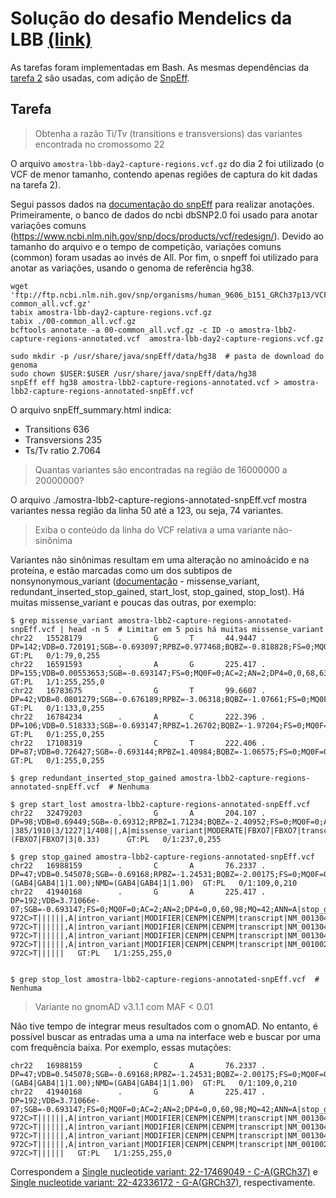 # Solução do desafio Mendelics da LBB [(link)](https://github.com/mendelics/lbb-mendelics-2021/blob/main/Dia_3/README.md)

As tarefas foram implementadas em Bash. As mesmas dependências da [tarefa 2](../README.md) são usadas, com adição de [SnpEff](https://pcingola.github.io/SnpEff/se_inputoutput/).

## Tarefa

> Obtenha a razão Ti/Tv (transitions e transversions) das variantes encontrada no cromossomo 22

O arquivo `amostra-lbb-day2-capture-regions.vcf.gz` do dia 2 foi utilizado (o VCF de menor tamanho, contendo apenas regiões de captura do kit dadas na tarefa 2).

Segui passos dados na [documentação do snpEff](https://pcingola.github.io/SnpEff/se_inputoutput/) para realizar anotações. Primeiramente, o banco de dados do ncbi dbSNP2.0 foi usado para anotar variações comuns (https://www.ncbi.nlm.nih.gov/snp/docs/products/vcf/redesign/). Devido ao tamanho do arquivo e o tempo de competição, variações comuns (common) foram usadas ao invés de All. Por fim, o snpeff foi utilizado para anotar as variações, usando o genoma de referência hg38.

```
wget 'ftp://ftp.ncbi.nlm.nih.gov/snp/organisms/human_9606_b151_GRCh37p13/VCF/00-common_all.vcf.gz'
tabix amostra-lbb-day2-capture-regions.vcf.gz
tabix ./00-common_all.vcf.gz
bcftools annotate -a 00-common_all.vcf.gz -c ID -o amostra-lbb2-capture-regions-annotated.vcf  amostra-lbb-day2-capture-regions.vcf.gz

sudo mkdir -p /usr/share/java/snpEff/data/hg38  # pasta de download do genoma
sudo chown $USER:$USER /usr/share/java/snpEff/data/hg38
snpEff eff hg38 amostra-lbb2-capture-regions-annotated.vcf > amostra-lbb2-capture-regions-annotated-snpEff.vcf
```

O arquivo snpEff_summary.html indica:

* Transitions	636
* Transversions	235
* Ts/Tv ratio	2.7064

> Quantas variantes são encontradas na região de 16000000 a 20000000?

O arquivo ./amostra-lbb2-capture-regions-annotated-snpEff.vcf mostra variantes nessa região da linha 50 até a 123, ou seja, 74 variantes.

> Exiba o conteúdo da linha do VCF relativa a uma variante não-sinônima

Variantes não sinônimas resultam em uma alteração no aminoácido e na proteína, e estão marcadas como um dos subtipos de nonsynonymous_variant ([documentação](https://www.ebi.ac.uk/ols/ontologies/so/terms?iri=http%3A%2F%2Fpurl.obolibrary.org%2Fobo%2FSO_0001992&viewMode=All&siblings=false) - missense_variant, redundant_inserted_stop_gained, start_lost, stop_gained, stop_lost). Há muitas missense_variant e poucas das outras, por exemplo:

```
$ grep missense_variant amostra-lbb2-capture-regions-annotated-snpEff.vcf | head -n 5  # Limitar em 5 pois há muitas missense_variant
chr22   15528179        .       G       T       44.9447 .       DP=142;VDB=0.720191;SGB=-0.693097;RPBZ=0.977468;BQBZ=-0.818828;FS=0;MQ0F=0;AC=1;AN=2;DP4=80,17,27,3;MQ=42;ANN=T|missense_variant|MODERATE|OR11H1|OR11H1|transcript|NM_001005239.1|protein_coding|1/1|c.21G>T|p.Gln7His|21/981|21/981|7/326||       GT:PL   0/1:79,0,255
chr22   16591593        .       A       G       225.417 .       DP=155;VDB=0.00553653;SGB=-0.693147;FS=0;MQ0F=0;AC=2;AN=2;DP4=0,0,68,63;MQ=42;ANN=G|missense_variant|MODERATE|CCT8L2|CCT8L2|transcript|NM_014406.4|protein_coding|1/1|c.958T>C|p.Trp320Arg|1218/2053|958/1674|320/557||    GT:PL   1/1:255,255,0
chr22   16783675        .       G       T       99.6607 .       DP=42;VDB=0.0801279;SGB=-0.676189;RPBZ=-3.06318;BQBZ=-1.07661;FS=0;MQ0F=0;AC=1;AN=2;DP4=17,7,9,2;MQ=42;ANN=T|missense_variant|MODERATE|XKR3|XKR3|transcript|NM_001318251.1|protein_coding|4/4|c.1324C>A|p.His442Asn|1430/1689|1324/1380|442/459||,T|missense_variant|MODERATE|XKR3|XKR3|transcript|NM_175878.4|protein_coding|4/4|c.1324C>A|p.His442Asn|1427/1686|1324/1380|442/459|| GT:PL   0/1:133,0,255
chr22   16784234        .       A       C       222.396 .       DP=106;VDB=0.518333;SGB=-0.693147;RPBZ=1.26702;BQBZ=-1.97204;FS=0;MQ0F=0;AC=1;AN=2;DP4=15,30,11,41;MQ=42;ANN=C|missense_variant|MODERATE|XKR3|XKR3|transcript|NM_001318251.1|protein_coding|4/4|c.765T>G|p.Phe255Leu|871/1689|765/1380|255/459||,C|missense_variant|MODERATE|XKR3|XKR3|transcript|NM_175878.4|protein_coding|4/4|c.765T>G|p.Phe255Leu|868/1686|765/1380|255/459||     GT:PL   0/1:255,0,255
chr22   17108319        .       C       T       222.406 .       DP=87;VDB=0.726427;SGB=-0.693144;RPBZ=1.40984;BQBZ=-1.06575;FS=0;MQ0F=0;AC=1;AN=2;DP4=24,13,25,14;MQ=42;ANN=T|missense_variant|MODERATE|IL17RA|IL17RA|transcript|NM_014339.6|protein_coding|13/13|c.1100C>T|p.Ala367Val|1233/8608|1100/2601|367/866||,T|missense_variant|MODERATE|IL17RA|IL17RA|transcript|NM_001289905.1|protein_coding|12/12|c.998C>T|p.Ala333Val|1131/8506|998/2499|333/832||      GT:PL   0/1:255,0,255

$ grep redundant_inserted_stop_gained amostra-lbb2-capture-regions-annotated-snpEff.vcf  # Nenhuma

$ grep start_lost amostra-lbb2-capture-regions-annotated-snpEff.vcf
chr22   32479203        .       G       A       204.107 .       DP=98;VDB=0.69449;SGB=-0.69312;RPBZ=1.71234;BQBZ=-2.40952;FS=0;MQ0F=0;AC=1;AN=2;DP4=21,29,10,22;MQ=42;ANN=A|start_lost|HIGH|FBXO7|FBXO7|transcript|NM_001257990.1|protein_coding|2/9|c.3G>A|p.Met1?|385/1910|3/1227|1/408||,A|missense_variant|MODERATE|FBXO7|FBXO7|transcript|NM_012179.3|protein_coding|2/9|c.345G>A|p.Met115Ile|628/2153|345/1569|115/522||,A|missense_variant|MODERATE|FBXO7|FBXO7|transcript|NM_001033024.1|protein_coding|2/9|c.108G>A|p.Met36Ile|233/1758|108/1332|36/443||;LOF=(FBXO7|FBXO7|3|0.33)      GT:PL   0/1:237,0,255

$ grep stop_gained amostra-lbb2-capture-regions-annotated-snpEff.vcf
chr22   16988159        .       C       A       76.2337 .       DP=47;VDB=0.545078;SGB=-0.69168;RPBZ=-1.24531;BQBZ=-2.00175;FS=0;MQ0F=0;AC=1;AN=2;DP4=3,23,0,19;MQ=42;ANN=A|stop_gained|HIGH|GAB4|GAB4|transcript|NM_001037814.1|protein_coding|3/10|c.487G>T|p.Gly163*|595/2630|487/1725|163/574||;LOF=(GAB4|GAB4|1|1.00);NMD=(GAB4|GAB4|1|1.00)  GT:PL   0/1:109,0,210
chr22   41940168        .       G       A       225.417 .       DP=192;VDB=3.71066e-07;SGB=-0.693147;FS=0;MQ0F=0;AC=2;AN=2;DP4=0,0,60,98;MQ=42;ANN=A|stop_gained|HIGH|CENPM|CENPM|transcript|NM_001110215.2|protein_coding|1/2|c.7C>T|p.Arg3*|52/557|7/177|3/58||,A|downstream_gene_variant|MODIFIER|CENPM|CENPM|transcript|NM_001304371.1|protein_coding||c.*4968C>T|||||4753|,A|intron_variant|MODIFIER|CENPM|CENPM|transcript|NM_024053.4|protein_coding|5/5|c.403-972C>T||||||,A|intron_variant|MODIFIER|CENPM|CENPM|transcript|NM_001304370.1|protein_coding|4/4|c.301-972C>T||||||,A|intron_variant|MODIFIER|CENPM|CENPM|transcript|NM_001304372.1|protein_coding|4/4|c.*8-972C>T||||||,A|intron_variant|MODIFIER|CENPM|CENPM|transcript|NM_001304373.1|protein_coding|3/3|c.209-972C>T||||||,A|intron_variant|MODIFIER|CENPM|CENPM|transcript|NM_001002876.2|protein_coding|4/4|c.311-972C>T||||||   GT:PL   1/1:255,255,0


$ grep stop_lost amostra-lbb2-capture-regions-annotated-snpEff.vcf  # Nenhuma
```

> Variante no gnomAD v3.1.1 com MAF < 0.01

Não tive tempo de integrar meus resultados com o gnomAD. No entanto, é possível buscar as entradas uma a uma na interface web e buscar por uma com frequência baixa. Por exemplo, essas mutações:

```
chr22   16988159        .       C       A       76.2337 .       DP=47;VDB=0.545078;SGB=-0.69168;RPBZ=-1.24531;BQBZ=-2.00175;FS=0;MQ0F=0;AC=1;AN=2;DP4=3,23,0,19;MQ=42;ANN=A|stop_gained|HIGH|GAB4|GAB4|transcript|NM_001037814.1|protein_coding|3/10|c.487G>T|p.Gly163*|595/2630|487/1725|163/574||;LOF=(GAB4|GAB4|1|1.00);NMD=(GAB4|GAB4|1|1.00)  GT:PL   0/1:109,0,210
chr22   41940168        .       G       A       225.417 .       DP=192;VDB=3.71066e-07;SGB=-0.693147;FS=0;MQ0F=0;AC=2;AN=2;DP4=0,0,60,98;MQ=42;ANN=A|stop_gained|HIGH|CENPM|CENPM|transcript|NM_001110215.2|protein_coding|1/2|c.7C>T|p.Arg3*|52/557|7/177|3/58||,A|downstream_gene_variant|MODIFIER|CENPM|CENPM|transcript|NM_001304371.1|protein_coding||c.*4968C>T|||||4753|,A|intron_variant|MODIFIER|CENPM|CENPM|transcript|NM_024053.4|protein_coding|5/5|c.403-972C>T||||||,A|intron_variant|MODIFIER|CENPM|CENPM|transcript|NM_001304370.1|protein_coding|4/4|c.301-972C>T||||||,A|intron_variant|MODIFIER|CENPM|CENPM|transcript|NM_001304372.1|protein_coding|4/4|c.*8-972C>T||||||,A|intron_variant|MODIFIER|CENPM|CENPM|transcript|NM_001304373.1|protein_coding|3/3|c.209-972C>T||||||,A|intron_variant|MODIFIER|CENPM|CENPM|transcript|NM_001002876.2|protein_coding|4/4|c.311-972C>T||||||   GT:PL   1/1:255,255,0
```

Correspondem a [Single nucleotide variant: 22-17469049 - C-A(GRCh37)](https://gnomad.broadinstitute.org/variant/22-17469049-C-A?dataset=gnomad_r2_1) e [Single nucleotide variant: 22-42336172 - G-A(GRCh37)](https://gnomad.broadinstitute.org/variant/22-42336172-G-A?dataset=gnomad_r2_1), respectivamente.
